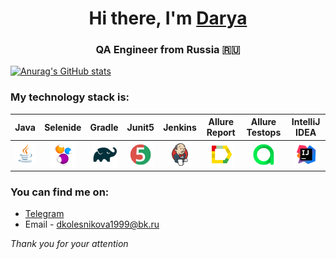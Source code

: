 <h1 align="center">Hi there, I'm <a href="(https://github.com/dkolesnikova)" target="_blank">Darya</a> 
<h3 align="center">QA Engineer from Russia 🇷🇺</h3>

<!--
**dkolesnikova/dkolesnikova** is a ✨ _special_ ✨ repository because its `README.md` (this file) appears on your GitHub profile.
-->
[![Anurag's GitHub stats](https://github-readme-stats.vercel.app/api?username=dkolesnikova)](https://github.com/dkolesnikova/github-readme-stats)


  ### My technology stack is:

| Java | Selenide | Gradle | Junit5 |  Jenkins | Allure Report | Allure Testops | IntelliJ IDEA |
|:------:|:----:|:------:|:------:|:-------------:|:---------:|:---------:|:--------:|
|![Java](icons/Java.png)| ![Selenide](icons/Selenide.png) | ![Gradle](icons/Gradle.png) | ![JUnit5](icons/JUnit5.png) |  ![Jenkins](icons/Jenkins.png) | ![Allure Report](icons/Allure_Report.png) | ![AllureTestOps](icons/AllureTestOps.png) | ![Intelij_IDEA](icons/Intelij_IDEA.png) |

### You can find me on:

+  [Telegram](https://t.me/dkolesni)
+ Email - dkolesnikova1999@bk.ru

_Thank you for your attention_  


